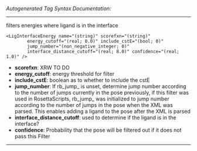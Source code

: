 _Autogenerated Tag Syntax Documentation:_

---
filters energies where ligand is in the interface

```
<LigInterfaceEnergy name="(string)" scorefxn="(string)"
        energy_cutoff="(real; 0.0)" include_cstE="(bool; 0)"
        jump_number="(non_negative_integer; 0)"
        interface_distance_cutoff="(real; 8.0)" confidence="(real; 1.0)" />
```

-   **scorefxn**: XRW TO DO
-   **energy_cutoff**: energy threshold for filter
-   **include_cstE**: boolean as to whether to include the cstE
-   **jump_number**: If rb_jump_ is unset, determine jump number according to the number of jumps currently in the pose previously, if this filter was used in RosettaScripts, rb_jump_ was initialized to jump number according to the number of jumps in the pose when the XML was parsed. This enables adding a ligand to the pose after the XML is parsed
-   **interface_distance_cutoff**: used to determine if the ligand is in the interface?
-   **confidence**: Probability that the pose will be filtered out if it does not pass this Filter

---
